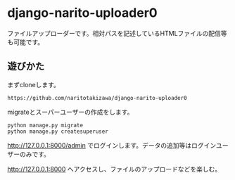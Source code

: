 ﻿# django-narito-uploader0

ファイルアップローダーです。相対パスを記述しているHTMLファイルの配信等も可能です。

## 遊びかた

まずcloneします。

```
https://github.com/naritotakizawa/django-narito-uploader0
```

migrateとスーパーユーザーの作成をします。

```
python manage.py migrate
python manage.py createsuperuser
```

http://127.0.0.1:8000/admin でログインします。データの追加等はログインユーザーのみです。

http://127.0.0.1:8000 へアクセスし、ファイルのアップロードなどを楽しむ。
